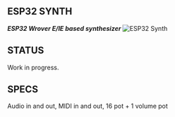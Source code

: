 ## ESP32 SYNTH
***ESP32 Wrover E/IE based synthesizer***
![ESP32 Synth](https://github.com/joelucedo/ESP32-synth1/assets/132199473/97209b16-8456-4b85-83b0-565d3a3fbc0c)

## STATUS
Work in progress.
</br>
## SPECS
Audio in and out, MIDI in and out, 16 pot + 1 volume pot
